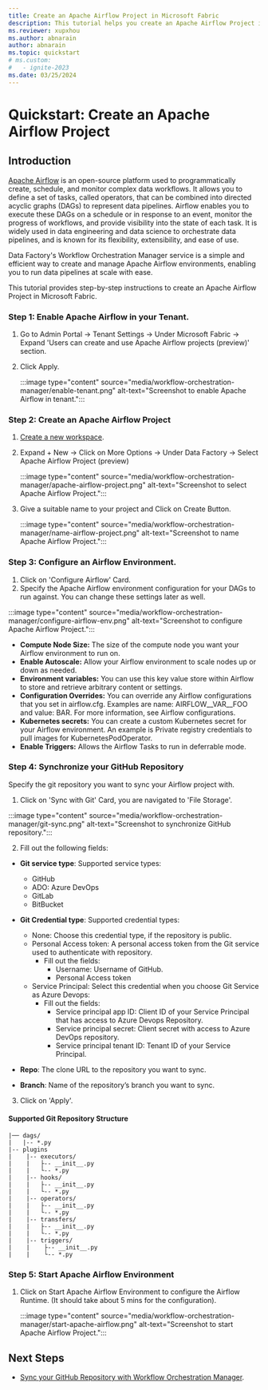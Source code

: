 ```yaml
---
title: Create an Apache Airflow Project in Microsoft Fabric
description: This tutorial helps you create an Apache Airflow Project in Microsoft Fabric.
ms.reviewer: xupxhou
ms.author: abnarain
author: abnarain
ms.topic: quickstart
# ms.custom:
#   - ignite-2023
ms.date: 03/25/2024
---
```


# Quickstart: Create an Apache Airflow Project

## Introduction
[Apache Airflow](https://airflow.apache.org/) is an open-source platform used to programmatically create, schedule, and monitor complex data workflows. It allows you to define a set of tasks, called operators, that can be combined into directed acyclic graphs (DAGs) to represent data pipelines. Airflow enables you to execute these DAGs on a schedule or in response to an event, monitor the progress of workflows, and provide visibility into the state of each task. It is widely used in data engineering and data science to orchestrate data pipelines, and is known for its flexibility, extensibility, and ease of use.

Data Factory's Workflow Orchestration Manager service is a simple and efficient way to create and manage Apache Airflow environments, enabling you to run data pipelines at scale with ease.

This tutorial provides step-by-step instructions to create an Apache Airflow Project in Microsoft Fabric.

### Step 1: Enable Apache Airflow in your Tenant.

1. Go to Admin Portal -> Tenant Settings -> Under Microsoft Fabric -> Expand 'Users can create and use Apache Airflow projects (preview)' section.
2. Click Apply.

   :::image type="content" source="media/workflow-orchestration-manager/enable-tenant.png" alt-text="Screenshot to enable Apache Airflow in tenant.":::

### Step 2: Create an Apache Airflow Project

1. [Create a new workspace](../get-started/create-workspaces.md).
2. Expand + New -> Click on More Options -> Under Data Factory -> Select Apache Airflow Project (preview)

   :::image type="content" source="media/workflow-orchestration-manager/apache-airflow-project.png" alt-text="Screenshot to select Apache Airflow Project.":::

3. Give a suitable name to your project and Click on Create Button.

   :::image type="content" source="media/workflow-orchestration-manager/name-airflow-project.png" alt-text="Screenshot to name Apache Airflow Project.":::

### Step 3: Configure an Airflow Environment.

1. Click on 'Configure Airflow' Card.
2. Specify the Apache Airflow environment configuration for your DAGs to run against. You can change these settings later as well.

:::image type="content" source="media/workflow-orchestration-manager/configure-airflow-env.png" alt-text="Screenshot to configure Apache Airflow Project.":::

* <strong>Compute Node Size:</strong> The size of the compute node you want your Airflow environment to run on.
* <strong>Enable Autoscale:</strong> Allow your Airflow environment to scale nodes up or down as needed.
* <strong>Environment variables:</strong> You can use this key value store within Airflow to store and retrieve arbitrary content or settings.
* <strong>Configuration Overrides:</strong> You can override any Airflow configurations that you set in airflow.cfg. Examples are name: AIRFLOW__VAR__FOO and value: BAR. For more information, see Airflow configurations.
* <strong>Kubernetes secrets:</strong> You can create a custom Kubernetes secret for your Airflow environment. An example is Private registry credentials to pull images for KubernetesPodOperator.
* <strong>Enable Triggers:</strong> Allows the Airflow Tasks to run in deferrable mode.


### Step 4: Synchronize your GitHub Repository

Specify the git repository you want to sync your Airflow project with.

1. Click on 'Sync with Git' Card, you are navigated to 'File Storage'.

:::image type="content" source="media/workflow-orchestration-manager/git-sync.png" alt-text="Screenshot to synchronize GitHub repository.":::

2. Fill out the following fields:

* <strong>Git service type</strong>: Supported service types:
    * GitHub
    * ADO: Azure DevOps
    * GitLab
    * BitBucket

* <strong>Git Credential type</strong>: Supported credential types:
    * None: Choose this credential type, if the repository is public.
    * Personal Access token: A personal access token from the Git service used to authenticate with repository.
      * Fill out the fields:
         * Username: Username of GitHub.
         * Personal Access token
    * Service Principal: Select this credential when you choose Git Service as Azure Devops:
        * Fill out the fields:
            * Service principal app ID: Client ID of your Service Principal that has access to Azure Devops Repository.
            * Service principal secret: Client secret with access to Azure DevOps repository.
            * Service principal tenant ID: Tenant ID of your Service Principal.

* <strong>Repo</strong>: The clone URL to the repository you want to sync.
* <strong>Branch</strong>: Name of the repository’s branch you want to sync.

3. Click on 'Apply'.

#### Supported Git Repository Structure

```
|── dags/
|   |-- *.py
|-- plugins
|    |-- executors/
|    |   ├-- __init__.py
|    |   └-- *.py
|    |-- hooks/
|    |   ├-- __init__.py
|    |   └-- *.py
|    |-- operators/
|    |   ├-- __init__.py
|    |   └-- *.py
|    |-- transfers/
|    |   ├-- __init__.py
|    |   └-- *.py
|    |-- triggers/
|    |    ├-- __init__.py
|    |    └-- *.py
```

### Step 5: Start Apache Airflow Environment

1. Click on Start Apache Airflow Environment to configure the Airflow Runtime. (It should take about 5 mins for the configuration).

   :::image type="content" source="media/workflow-orchestration-manager/start-apache-airflow.png" alt-text="Screenshot to start Apache Airflow Project.":::

## Next Steps

* [Sync your GitHub Repository with Workflow Orchestration Manager]().
